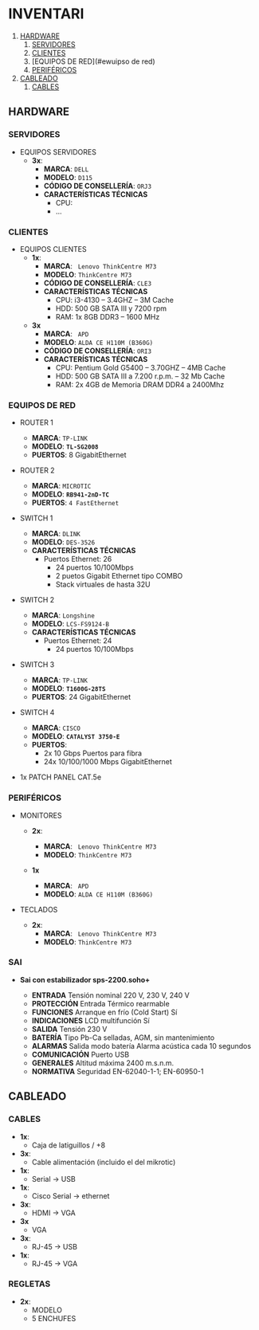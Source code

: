 # INVENTARI

1. [HARDWARE](#hardware)
    1. [SERVIDORES](#servidores)
    2. [CLIENTES](#clientes)
    3. [EQUIPOS DE RED](#ewuipso de red)
    4. [PERIFÉRICOS](#perfiféricos)
2. [CABLEADO](#cableado)
    1. [CABLES](#cables)

## HARDWARE

### SERVIDORES

- EQUIPOS SERVIDORES
  - **3x**:
    - **MARCA**: `DELL`
    - **MODELO**: `D115`
    - **CÓDIGO DE CONSELLERÍA**: `ORJ3`
    - **CARACTERÍSTICAS TÉCNICAS**
      - CPU: 
      - ... 

### CLIENTES

- EQUIPOS CLIENTES
  - **1x**:
    - **MARCA**: ` Lenovo ThinkCentre M73`
    - **MODELO**: `ThinkCentre M73`
    - **CÓDIGO DE CONSELLERÍA**: `CLE3`
    - **CARACTERÍSTICAS TÉCNICAS**
      - CPU: i3-4130 – 3.4GHZ – 3M Cache
      - HDD: 500 GB SATA III y 7200 rpm
      - RAM: 1x 8GB DDR3 – 1600 MHz
  - **3x**
    - **MARCA**: ` APD`
    - **MODELO**: `ALDA CE H110M (B360G)`
    - **CÓDIGO DE CONSELLERÍA**: `ORI3`
    - **CARACTERÍSTICAS TÉCNICAS**
      - CPU: Pentium Gold G5400 – 3.70GHZ – 4MB Cache
      - HDD: 500 GB SATA III a 7.200 r.p.m. – 32 Mb Cache
      - RAM: 2x 4GB de Memoria DRAM DDR4 a 2400Mhz
     

### EQUIPOS DE RED

- ROUTER 1
    - **MARCA**: `TP-LINK`
    - **MODELO**: **`TL-SG2008`**
    - **PUERTOS**: 8 GigabitEthernet

- ROUTER 2
    - **MARCA**: `MICROTIC`  
    - **MODELO**: **`RB941-2nD-TC`**
    - **PUERTOS**: `4 FastEthernet`

- SWITCH 1
    - **MARCA**: `DLINK`
    - **MODELO**: `DES-3526`
    - **CARACTERÍSTICAS TÉCNICAS**
      - Puertos Ethernet: 26
        - 24 puertos 10/100Mbps
        - 2 puetos Gigabit Ethernet tipo COMBO
        - Stack virtuales de hasta 32U

- SWITCH 2
    - **MARCA**: `Longshine`
    - **MODELO**: `LCS-FS9124-B`
    - **CARACTERÍSTICAS TÉCNICAS**
      - Puertos Ethernet: 24
        - 24 puertos 10/100Mbps

- SWITCH 3
    - **MARCA**: `TP-LINK`
    - **MODELO**: **`T1600G-28TS`**
    - **PUERTOS**: 24 GigabitEthernet

- SWITCH 4
    - **MARCA**: `CISCO`
    - **MODELO**: **`CATALYST 3750-E`**
    - **PUERTOS**:
        - 2x  10 Gbps 		Puertos para fibra
        - 24x 10/100/1000 Mbps 	GigabitEthernet

- 1x PATCH PANEL CAT.5e

### PERIFÉRICOS

- MONITORES
  - **2x**:
    - **MARCA**: ` Lenovo ThinkCentre M73`
    - **MODELO**: `ThinkCentre M73`
   
  - **1x**
    - **MARCA**: ` APD`
    - **MODELO**: `ALDA CE H110M (B360G)`
                             
- TECLADOS
  - **2x**:
    - **MARCA**: ` Lenovo ThinkCentre M73`
    - **MODELO**: `ThinkCentre M73`

### SAI

  - **Sai con estabilizador sps-2200.soho+**
    
    - **ENTRADA** Tensión nominal 220 V, 230 V, 240 V
    - **PROTECCIÓN** Entrada Térmico rearmable
    - **FUNCIONES** Arranque en frío (Cold Start) Sí
    - **INDICACIONES** LCD multifunción Sí
    - **SALIDA** Tensión 230 V
    - **BATERÍA** Tipo Pb-Ca selladas, AGM, sin mantenimiento
    - **ALARMAS** Salida modo batería Alarma acústica cada 10 segundos
    - **COMUNICACIÓN** Puerto USB
    - **GENERALES** Altitud máxima 2400 m.s.n.m.
    - **NORMATIVA** Seguridad EN-62040-1-1; EN-60950-1 
    
    
## CABLEADO

### CABLES

  - **1x**:
    - Caja de latiguillos / +8
  - **3x**:
    - Cable alimentación (incluido el del mikrotic)
  - **1x**:
    - Serial -> USB
  - **1x**:
    - Cisco Serial -> ethernet    
  - **3x**:
    - HDMI -> VGA
  - **3x**
    - VGA
  - **3x**:
    -  RJ-45 -> USB
  - **1x**:
    - RJ-45  -> VGA

### REGLETAS
- **2x**:
    - MODELO
    - 5 ENCHUFES 

